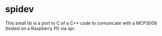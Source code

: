 # spidev
This small lib is a port to C of a C++ code to comunicate with a MCP3008 (tested on a Raspberry PI) via spi.
